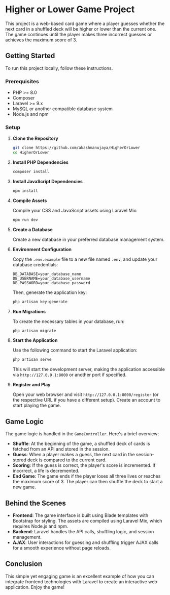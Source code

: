 # Higher or Lower Game Project

This project is a web-based card game where a player guesses whether the next card in a shuffled deck will be higher or lower than the current one. The game continues until the player makes three incorrect guesses or achieves the maximum score of 3.

## Getting Started

To run this project locally, follow these instructions.

### Prerequisites

- PHP >= 8.0
- Composer
- Laravel >= 9.x
- MySQL or another compatible database system
- Node.js and npm

### Setup

1. **Clone the Repository**

   ```sh
   git clone https://github.com/akashmanujaya/HigherOrLower
   cd HigherOrLower
   ```

2. **Install PHP Dependencies**

   ```sh
   composer install
   ```

3. **Install JavaScript Dependencies**

   ```sh
   npm install
   ```

4. **Compile Assets**

   Compile your CSS and JavaScript assets using Laravel Mix:

   ```sh
   npm run dev
   ```

5. **Create a Database**

   Create a new database in your preferred database management system.

6. **Environment Configuration**

   Copy the `.env.example` file to a new file named `.env`, and update your database credentials:

   ```plaintext
   DB_DATABASE=your_database_name
   DB_USERNAME=your_database_username
   DB_PASSWORD=your_database_password
   ```

   Then, generate the application key:

   ```sh
   php artisan key:generate
   ```

7. **Run Migrations**

   To create the necessary tables in your database, run:

   ```sh
   php artisan migrate
   ```

8. **Start the Application**

   Use the following command to start the Laravel application:

   ```sh
   php artisan serve
   ```

   This will start the development server, making the application accessible via `http://127.0.0.1:8000` or another port if specified.

9. **Register and Play**

   Open your web browser and visit `http://127.0.0.1:8000/register` (or the respective URL if you have a different setup). Create an account to start playing the game.

## Game Logic

The game logic is handled in the `GameController`. Here's a brief overview:

- **Shuffle**: At the beginning of the game, a shuffled deck of cards is fetched from an API and stored in the session.
- **Guess**: When a player makes a guess, the next card in the session-stored deck is compared to the current card.
- **Scoring**: If the guess is correct, the player's score is incremented. If incorrect, a life is decremented.
- **End Game**: The game ends if the player loses all three lives or reaches the maximum score of 3. The player can then shuffle the deck to start a new game.

## Behind the Scenes

- **Frontend**: The game interface is built using Blade templates with Bootstrap for styling. The assets are compiled using Laravel Mix, which requires Node.js and npm.
- **Backend**: Laravel handles the API calls, shuffling logic, and session management.
- **AJAX**: User interactions for guessing and shuffling trigger AJAX calls for a smooth experience without page reloads.

## Conclusion

This simple yet engaging game is an excellent example of how you can integrate frontend technologies with Laravel to create an interactive web application. Enjoy the game!
